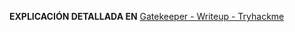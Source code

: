 **EXPLICACIÓN DETALLADA EN** [Gatekeeper - Writeup - Tryhackme](https://hacknotes.github.io/tryhackme/gatekeeper/)
